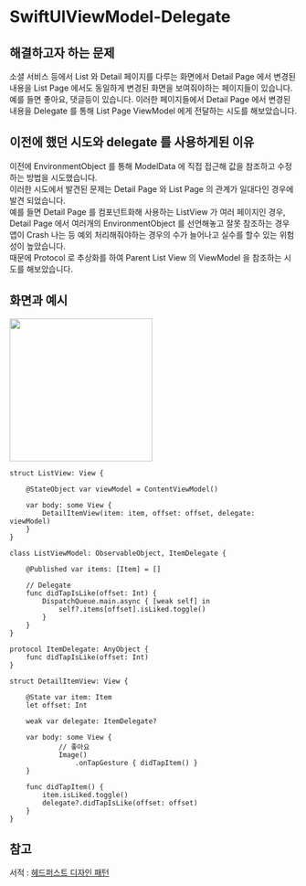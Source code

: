 # SwiftUIViewModel-Delegate

## 해결하고자 하는 문제
소셜 서비스 등에서 List 와 Detail 페이지를 다루는 화면에서 Detail Page 에서 변경된 내용을 List Page 에서도 동일하게 변경된 화면을 보여줘야하는 페이지들이 있습니다.  
예를 들면 좋아요, 댓글등이 있습니다. 이러한 페이지들에서 Detail Page 에서 변경된 내용을 Delegate 를 통해 List Page ViewModel 에게 전달하는 시도를 해보았습니다.  

## 이전에 했던 시도와 delegate 를 사용하게된 이유
이전에 EnvironmentObject 를 통해 ModelData 에 직접 접근해 값을 참조하고 수정하는 방법을 시도했습니다.  
이러한 시도에서 발견된 문제는 Detail Page 와 List Page 의 관계가 일대다인 경우에 발견 되었습니다.  
예를 들면 Detail Page 를 컴포넌트화해 사용하는 ListView 가 여러 페이지인 경우, Detail Page 에서 여러개의 EnvironmentObject 를 선언해놓고 
잘못 참조하는 경우 앱이 Crash 나는 등 예외 처리해줘야하는 경우의 수가 늘어나고 실수를 할수 있는 위험성이 높았습니다.  
때문에 Protocol 로 추상화를 하여 Parent List View 의 ViewModel 을 참조하는 시도를 해보았습니다.

## 화면과 예시
<img src="https://user-images.githubusercontent.com/85481204/234418319-6111c021-b488-4b69-8462-4e70987d020c.gif" width="250">

```
struct ListView: View {

    @StateObject var viewModel = ContentViewModel()

    var body: some View {
        DetailItemView(item: item, offset: offset, delegate: viewModel)
    }
}

class ListViewModel: ObservableObject, ItemDelegate {
    
    @Published var items: [Item] = []
    
    // Delegate
    func didTapIsLike(offset: Int) {
        DispatchQueue.main.async { [weak self] in
            self?.items[offset].isLiked.toggle()
        }
    }
}

protocol ItemDelegate: AnyObject {
    func didTapIsLike(offset: Int)
}
```

```
struct DetailItemView: View {
    
    @State var item: Item
    let offset: Int
    
    weak var delegate: ItemDelegate?

    var body: some View {
            // 좋아요 
            Image()
                .onTapGesture { didTapItem() }
    }
    
    func didTapItem() {
        item.isLiked.toggle()
        delegate?.didTapIsLike(offset: offset)
    }
}
```

## 참고
서적 : [헤드퍼스트 디자인 패턴](https://www.hanbit.co.kr/store/books/look.php?p_code=B6113501223)
